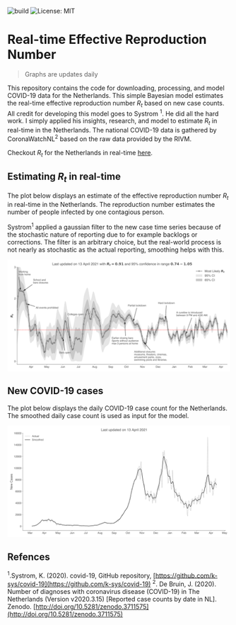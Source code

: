 ![build](https://github.com/maxscheijen/rt-live-netherlands/workflows/Download%20data%20and%20run%20model/badge.svg)
![License: MIT](https://img.shields.io/badge/License-MIT-green.svg)

# Real-time Effective Reproduction Number

> Graphs are updates daily

This repository contains the code for downloading, processing, and model COVID-19 data for the Netherlands. This simple Bayesian model estimates the real-time effective reproduction number $R_t$ based on new case counts. All credit for developing this model goes to Systrom <sup>1</sup>. He did all the hard work. I simply applied his insights, research, and model to estimate $R_t$ in real-time in the Netherlands. The national COVID-19 data is gathered by CoronaWatchNL<sup>2</sup> based on the raw data provided by the RIVM.

Checkout $R_t$ for the Netherlands in real-time [here](https://maxscheijen.github.io/rt-live-netherlands/).

## Estimating $R_t$ in real-time

The plot below displays an estimate of the effective reproduction number $R_t$ in real-time in the Netherlands. The reproduction number estimates the number of people infected by one contagious person.

Systrom$^1$ applied a gaussian filter to the new case time series because of the stochastic nature of reporting due to for example backlogs or corrections. The filter is an arbitrary choice, but the real-world process is not nearly as stochastic as the actual reporting, smoothing helps with this.

![original_smoothed](figures/most_likely_rt.svg)

## New COVID-19 cases

The plot below displays the daily COVID-19 case count for the Netherlands. The smoothed daily case count is used as input for the model.

![original_smoothed](figures/original_smoothed.svg)

## Refences

<sup>1</sup>.Systrom, K. (2020). covid-19, GitHub repository, [https://github.com/k-sys/covid-19](https://github.com/k-sys/covid-19)
<sup>2</sup>. De Bruin, J. (2020). Number of diagnoses with coronavirus disease (COVID-19) in The Netherlands (Version v2020.3.15) [Reported case counts by date in NL]. Zenodo. [http://doi.org/10.5281/zenodo.3711575](http://doi.org/10.5281/zenodo.3711575)
